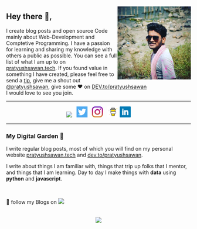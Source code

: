 <!-- # [![waylon walker header](https://raw.githubusercontent.com/WaylonWalker/WaylonWalker/master/icon/gh-bannner.png)](https://waylonwalker.com) -->


<p>
<img align='right' height="200" style="border-radius=50%" src="https://raw.githubusercontent.com/PratyushSawan/PratyushSawan/master/icon/profile.jpg">
 <p/>


## Hey there 👋,

I create blog posts and open source Code mainly about Web-Development and Comptetive Programming.  I have a passion for learning and sharing my knowledge with others a public as possible.  You can see a full list of what I am up to on [pratyushsawan.tech](pratyushsawan.tech).  If you found value in something I have created, please feel free to send a [tip](https://www.buymeacoffee.com/pratyushsawan), give me a shout out [@pratyushsawan](https://twitter.com/pratyushsawan), give some ♥ on [DEV.to/pratyushsawan](https://dev.to/pratyushsawan)  
   I would love to see you join.
 
 ---

 <p align='center'>
<a href="https://dev.to/pratyushsawan" target="_blank"><img height="30" src="https://raw.github.com/PratyushSawan/PratyushSawan/master/icon/dev.png"></a>&nbsp;&nbsp;
<a href="https://twitter/pratyushsawan"><img height="30" src="https://github.com/PratyushSawan/PratyushSawan/blob/master/icon/twitter.png?raw=true"></a>&nbsp;&nbsp;
<a href="https://instagram/r_pratyush"><img height="30" src="https://github.com/PratyushSawan/PratyushSawan/blob/master/icon/instagram.jpg?raw=true"></a>&nbsp;&nbsp;
<a href="https://www.buymeacoffee.com/pratyushsawan"><img height="30" src="https://github.com/PratyushSawan/PratyushSawan/blob/master/icon/by-me-a-coffee.png?raw=true"></a>
<a href="https://www.linkedin.com/in/pratyushsawan/"><img height="30" src="https://github.com/PratyushSawan/PratyushSawan/blob/master/icon/linkedin.png?raw=true"></a>
</p>

 ---

<!-- <p>
  <a href="https://waylonwalker.com/latest"><img width="400" align='right' src="https://waylonwalker.com/latest.png?raw=true"></a>
</p> -->

### My Digital Garden 🌱

I write regular blog posts, most of which you will find on my personal website [pratyushsawan.tech](https://pratyushsawan.tech) and [dev.to/pratyushsawan](https://dev.to/pratyushsawan).

I write about things I am familiar with, things that trip up folks that I mentor, and things that I am learning.  Day to day I make things with **data** using **python** and **javascript**. 

<br>

💌 follow my Blogs on  <a href="https://dev.to/pratyushsawan"><img height="30" src="https://raw.github.com/PratyushSawan/PratyushSawan/master/icon/dev.png">
<br>
<br>
<p align='center'>
<img align='center' src="https://visitor-badge.glitch.me/badge?page_id=pratyushsawan.visitor-badge">
 <p/>

 <br>
